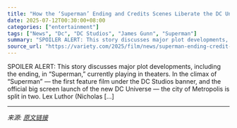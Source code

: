 ```yaml
---
title: "How the ‘Superman’ Ending and Credits Scenes Liberate the DC Universe From Decades of Superhero Filmmaking"
date: 2025-07-12T00:30:00+08:00
categories: ["entertainment"]
tags: ["News", "Dc", "DC Studios", "James Gunn", "Superman"]
summary: "SPOILER ALERT: This story discusses major plot developments, including the ending, in “Superman,” currently playing in theaters. In the climax of “Superman” — the first feature film under the DC Studi"
source_url: "https://variety.com/2025/film/news/superman-ending-credit-scenes-explained-1236453747/"
---
```


SPOILER ALERT: This story discusses major plot developments, including the ending, in “Superman,” currently playing in theaters. In the climax of “Superman” — the first feature film under the DC Studios banner, and the official big screen launch of the new DC Universe — the city of Metropolis is split in two. Lex Luthor (Nicholas [&#8230;]

---

*来源: [原文链接](https://variety.com/2025/film/news/superman-ending-credit-scenes-explained-1236453747/)*

